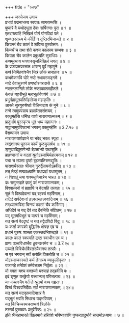 +++
title = "००७"

+++
जनमेजय उवाच  
प्रभावं पद्मनाभस्य स्वपतः सागराम्भसि ।  
पुष्करे वै यथोद्भूता देवाः सर्षिगणाः पुरा ॥ १ ॥  
एतदाख्याहि निखिलं योगं योगविदां पते ।  
शृण्वतस्तस्य मे कीर्तिं न तृप्तिरभिजायते ॥ २ ॥  
कियन्तं चैव कालं वै शयिता पुरुषोत्तमः ।  
किमर्थं च तथा शेते कश्च कालस्य सम्भवः ॥ ३ ॥  
कियता चैव कालेन प्रबुध्यति सुराधिपः ।  
कथमुत्थाय भगवानसृजन्निखिलं जगत् ॥ ४ ॥  
के प्रजापतयस्तात आसन् पूर्वं महामुने ।  
कथं निर्मितवांश्चैव चित्रं लोकं सनातनः ॥ ५ ॥  
कथमेकार्णवे घोरे नष्टे स्थावरजङ्गमे ।  
नष्टे देवासुरगणे प्रणष्टोरगराक्षसे ॥ ६ ॥  
नष्टानलानिले लोके नष्टाकाशमहीतले ।  
केवलं गह्वरीभूते महाभूतविपर्यये ॥ ७ ॥  
प्रभुर्महाभूतपतिर्महातेजा महाकृतिः ।  
आस्ते सुरगुरुश्रेष्ठो विधिमादाय कं मुने ॥ ८ ॥  
तन्मे त्वमुपपन्नाय ब्रह्मन्नेतदसंशयम् ।  
वक्तुमर्हसि धर्मिष्ठ यशो नारायणात्मकम् ॥ ९ ॥  
प्रादुर्भावं पुरस्कृत्य भूतं भव्यं महात्मनः ।  
श्रद्धानामुपविष्टानां भगवन् वक्तुमर्हसि ॥ 3.7.१० ॥  
वैशम्पायन उवाच  
नारायणयशोज्ञाने या भवेद् भवतः स्पृहा ।  
त्वद्वंशानघ पूतस्य कार्यं कुरुकुलर्षभ ॥ ११ ॥  
शृणुष्वादिपुराणेभ्यो देवताभ्यो यथाश्रुति ।  
ब्राह्मणानां च वदतां श्रुतोऽस्माभिर्महात्मनाम्॥ १२ ॥  
यथा च तपसा दृष्टो बृहस्पतिसमद्युतिः ।  
पाराशर्यस्ततः श्रीमान् गुरुर्द्वैपायनोऽब्रवीत् ॥ १३ ॥  
तत् तेऽहं सम्प्रवक्ष्यामि यथाप्रज्ञं यथाश्रुतम् ।  
न विज्ञातुं मया शक्यमृषिमात्रेण भारत ॥ १४ ॥  
कः समुत्सहते ज्ञातुं परं नारायणात्मकम् ।  
विश्वात्मनो यं ब्रह्मापि न वेदयति तत्त्वतः ॥ १५ ॥  
श्रुतं मे विश्वदेवानां यद् रहस्यं महर्षिणाम् ।  
तदिदं सर्वदेवानां तत्त्वतस्तत्त्ववादिनाम् ॥ १६ ॥  
तदध्यात्मविदां चिन्त्यं कारणं चैव कर्मिणाम् ।  
अधिदैवं च यद् दैवं तद दैवमिति संज्ञितम् ॥ १७ ॥  
यद् भूतमधिभूतं च यत्परं च महर्षिणाम्।  
यत् सत्यं वेददृष्टं च यत् तद्वेदविदो विदुः ॥ १८ ॥  
यः कर्ता कारको बुद्धिर्मनः क्षेत्रज्ञ एव च ।  
प्रधानं पुरुषः शास्ता एकस्तदभिशब्द्यते ॥ १९ ॥  
कालः कालं स्वपयति द्रष्टा स्वाधीन एव च ।  
प्राणः पञ्चविधश्चैव ध्रुवमक्षरमेव च ॥ 3.7.२० ॥  
उच्यते विविधैर्भावैस्तस्यैवानघ तत्परैः ।  
स एव भगवान् सर्वं करोति विकरोति च ॥ २१ ॥  
योऽस्मान्कारयते कर्म तेनास्य व्याकुलीकृताः ।  
यजामहे तमेवेशं तमेवेच्छाम निर्वृताः ॥ २२ ॥  
यो वक्ता यश्च वक्तव्यो यश्चाहं तद्ब्रवीमि वः ।  
इदं शृणुत यच्छ्रेयो यच्चान्यत् परिजल्पथ ॥ २३ ॥  
याः कथाश्चैव वर्तन्ते श्रुतयो वाथ गह्वराः ।  
विश्वं विश्वपतिर्देवाः सर्वं नारायणात्मकम् ॥ २४॥  
यत् सत्यं यदनृतमादिमक्षरं वै  
यद्भूतं भवति मिथश्च यद्भविष्यम् ।  
यत् किंचिच्चरमचराव्ययं त्रिलोके  
तत्सर्वं पुरुषवरः प्रभुर्वरिष्ठः ॥ २५ ॥  
इति श्रीमहाभारते खिलभागे हरिवंशे भविष्यपर्वणि पुष्करप्रादुर्भावे सप्तमोऽध्यायः ॥ ७ ॥